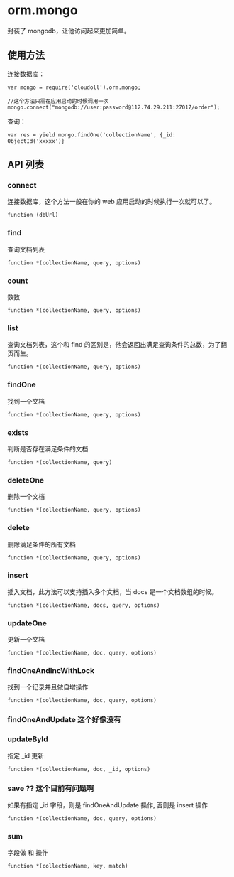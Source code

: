 # orm.mongo

封装了 mongodb，让他访问起来更加简单。

## 使用方法

连接数据库：

```
var mongo = require('cloudoll').orm.mongo;

//这个方法只需在应用启动的时候调用一次
mongo.connect("mongodb://user:password@112.74.29.211:27017/order");
```

查询：

```
var res = yield mongo.findOne('collectionName', {_id: ObjectId('xxxxx')}

```

## API 列表

### connect

连接数据库，这个方法一般在你的 web 应用启动的时候执行一次就可以了。

```
function (dbUrl)
```



### find

查询文档列表

```
function *(collectionName, query, options)
```

### count

数数

```
function *(collectionName, query, options)
```

### list

查询文档列表，这个和 find 的区别是，他会返回出满足查询条件的总数，为了翻页而生。

```
function *(collectionName, query, options)
```

### findOne

找到一个文档

```
function *(collectionName, query, options)
```

### exists

判断是否存在满足条件的文档

```
function *(collectionName, query)
```

### deleteOne

删除一个文档

```
function *(collectionName, query, options)
```

### delete

删除满足条件的所有文档

```
function *(collectionName, query, options)
```

### insert

插入文档，此方法可以支持插入多个文档，当 docs 是一个文档数组的时候。

```
function *(collectionName, docs, query, options)
```

### updateOne

更新一个文档

```
function *(collectionName, doc, query, options)
```

### findOneAndIncWithLock

找到一个记录并且做自增操作

```
function *(collectionName, doc, query, options)
```

### findOneAndUpdate 这个好像没有



### updateById

指定 _id 更新

```
function *(collectionName, doc, _id, options)
```


### save ?? 这个目前有问题啊

如果有指定 _id 字段，则是 findOneAndUpdate 操作, 否则是 insert 操作

```
function *(collectionName, doc, query, options)
```

### sum

字段做 和 操作

```
function *(collectionName, key, match)
```